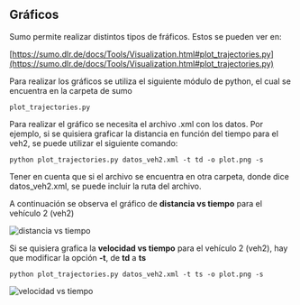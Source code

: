 ## Gráficos

Sumo permite realizar distintos tipos de fráficos. Estos se pueden ver en:

[https://sumo.dlr.de/docs/Tools/Visualization.html#plot_trajectories.py](https://sumo.dlr.de/docs/Tools/Visualization.html#plot_trajectories.py)

Para realizar los gráficos se utiliza el siguiente módulo de python, el cual se encuentra en la carpeta de sumo

`plot_trajectories.py`

Para realizar el gráfico se necesita el archivo .xml con los datos. Por ejemplo, si se quisiera graficar la distancia en función del tiempo para el veh2, se puede utilizar el siguiente comando:

`python plot_trajectories.py datos_veh2.xml -t td -o plot.png -s`

Tener en cuenta que si el archivo se encuentra en otra carpeta, donde dice datos_veh2.xml, se puede incluir la ruta del archivo.

A continuación se observa el gráfico de __distancia vs tiempo__ para el vehículo 2 (veh2)

![distancia vs tiempo](Figure_1.png)

Si se quisiera grafica la __velocidad vs tiempo__ para el vehículo 2 (veh2), hay que modificar la opción __-t__, de __td__ a __ts__

`python plot_trajectories.py datos_veh2.xml -t ts -o plot.png -s`

![velocidad vs tiempo](Figure_2.png)

